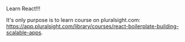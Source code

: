 Learn React!!!

It's only purpose is to learn course on pluralsight.com: https://app.pluralsight.com/library/courses/react-boilerplate-building-scalable-apps. 
